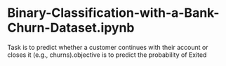 # Binary-Classification-with-a-Bank-Churn-Dataset.ipynb
Task is to predict whether a customer continues with their account or closes it (e.g., churns).objective is to predict the probability of Exited
